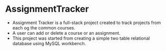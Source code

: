 # AssignmentTracker
* Assignment Tracker is a full-stack project created to track projects from each og the common courses.
* A user can add or delete a course or an assignment. 
* This project was started from creating a simple two table relational database using MySQL workbench. 